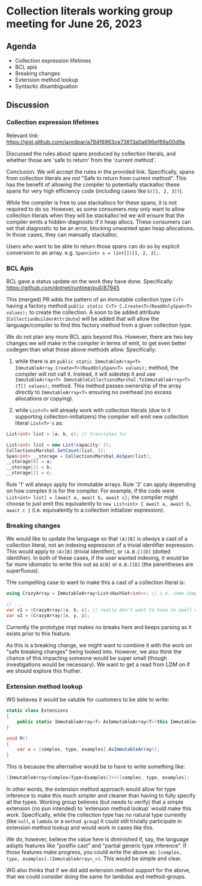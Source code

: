 # Collection literals working group meeting for June 26, 2023

## Agenda

* Collection expression lifetimes
* BCL apis
* Breaking changes
* Extension method lookup
* Syntactic disambiguation

## Discussion

### Collection expression lifetimes

Relevant link: https://gist.github.com/jaredpar/a784f8963ce73613a0a696ef89a00d9a

Discussed the rules about spans produced by collection literals, and whether those are 'safe to return' from the 'current method'.

Conclusion.  We will accept the rules in the provided link. Specifically, spans from collection literals are *not* "Safe to return from current method". This has the benefit of allowing the compiler to potentially stackalloc these spans for very high efficiency code (including cases like `G([1, 2, 3])`).

While the compiler is free to use stackallocs for these spans, it is not required to do so.  However, as some consumers *may* only want to allow collection literals when they will be stackalloc'ed we will ensure that the compiler emits a hidden-diagnostic if it heap allocs.  These consumers can set that diagnostic to be an error, blocking unwanted span heap allocations.  In those cases, they can manually stackalloc.

Users who want to be able to return those spans can do so by explicit conversion to an array.  e.g. `Span<int> s = (int[])[1, 2, 3];`. 

### BCL Apis

BCL gave a status update on the work they have done.  Specifically: https://github.com/dotnet/runtime/pull/87945

This (merged) PR adds the pattern of an immutable collection type `C<T>` having a factory method `public static C<T> C.Create<T>(ReadOnlySpan<T> values);` to create the collection.  A soon to be added attribute (`CollectionBuilderAttribute`) will be added that will allow the language/compiler to find this factory method from a given collection type.

We do not plan any more BCL apis beyond this.  However, there are two key changes we will make in the compiler in terms of emit, to get even better codegen than what those above methods allow.  Specifically:

1. while there is an `public static ImmutableArray<T> ImmutableArray.Create<T>(ReadOnlySpan<T> values);` method, the compiler will not call it.  Instead, it will sidestep it and use `ImmutableArray<T> ImmutableCollectionsMarshal.ToImmutableArray<T>(T[] values);` method.  This method passes ownership of the array *directly* to `ImmutableArray<T>` ensuring no overhead (no excess allocations *or* copying).

2. while `List<T>` will already work with collection literals (due to it supporting collection-initializers) the compiler will emit new collection literal `List<T>'s` as:

```c#
List<int> list = [a, b, c]; // translates to:

List<int> list = new List(capacity: 3);
CollectionsMarshal.SetCount(list, 3);
Span<int> __storage = CollectionsMarshal.AsSpan(list);
__storage[0] = a;
__storage[1] = b;
__storage[2] = c;
```

Rule '1' will always apply for immutable arrays.  Rule '2' can apply depending on how complex it is for the compiler.  For example, if the code were `List<int> list] = [await a, await b, await c];` the compiler might choose to just emit this equivalently to `new List<int> { await a, await b, await c }` (i.e. equivalently to a collection initializer expression).

### Breaking changes

We would like to update the language so that `(A)[B]` is *always* a cast of a collection literal, not an indexing expression of a trivial identifier expression.  This would apply to `(A)[B]` (trivial identifeir), or `(A.B.C)[D]` (dotted identifier).  In both of these cases, if the user wanted indexing, it would be far more idiomatic to write this out as `A[B]` or `A.B.C[D]` (the parentheses are superfluous).

THe compelling case to want to make this a cast of a collection literal is:

```c#
using CrazyArray = ImmutableArray<List<HashSet<int>>; // i.e. some complex collection type

// ...
var v1 = (CrazyArray)[a, b, c]; // really don't want to have to spell out the type in each location
var v2 = (CrazyArray)[x, y, z];
```

Currently the prototype impl makes no breaks here and keeps parsing as it exists prior to this feature.

As this is a breaking change, we might want to combine it with the work on "safe breaking changes" being looked into.  However, we also think the chance of this impacting someone would be super small (though investigations would be necessary).  We want to get a read from LDM on if we should explore this fruther.

### Extension method lookup

WG believes it would be valuble for customers to be able to write:

```c#
static class Extensions
{
    public static ImmutableArray<T> AsImmutableArray<T>(this ImmutableArray<T> array) => array;
}

void M()
{
    var v = [complex, type, examples].AsImmutableArray();
}
```

This is because the alternative would be to have to write something like:

```c#
(ImmutableArray<Complex<Type<Examples[]>>)[complex, type, examples];
```

In other words, the extension method approach would allow for type inference to make this much simpler and cleaner than having to fully specify all the types.  Working group believes (but needs to verify) that a simple extension (no pun intended) to 'extension method lookup' would make this work.  Specifically, while the collection type has no natural type currently (like `null`, a `lambda` or a `method group`) it could still trivially participate in extension method lookup and would work in cases like this.

We do, however, believe the value here is diminished if, say, the language adopts features like "postfix cast" and "partial generic type inference".  If those features make progress, you could write the above as:  ```[complex, type, examples].(ImmutableArray<_>)```.  This would be simple and clear.  

WG also thinks that if we did add extension method support for the above, that we could consider doing the same for lambdas and method-groups.
